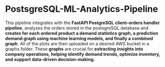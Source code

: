 # PostsgreSQL-ML-Analytics-Pipeline
This pipeline integrates with the **FastAPI PostgreSQL client-orders handler pipeline**, analyzes the orders stored in the postsgreSQL database and **creates for each ordered product a demand statistics graph, a prediction demand graph using machine learning models, and finally a combined graph**. All of the plots are then uploaded on a desired AWS bucket in a graphs folder.
These **graphs** are crucial for **extracting insights into company operations, helping identify demand trends, optimize inventory, and support data-driven decision-making.**
